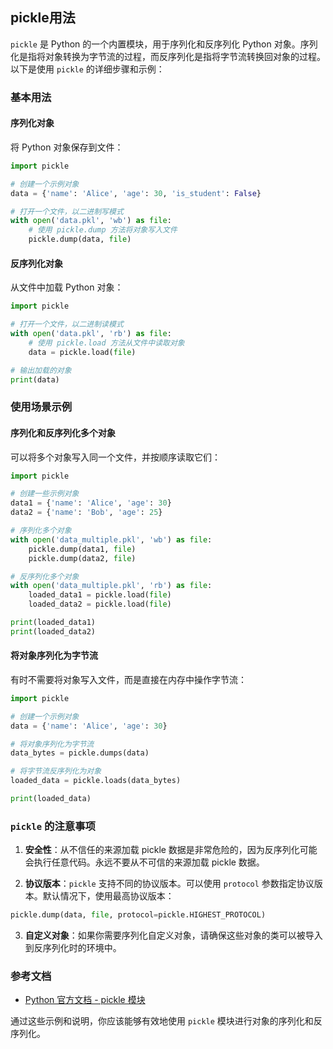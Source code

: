 ## pickle用法

`pickle` 是 Python 的一个内置模块，用于序列化和反序列化 Python 对象。序列化是指将对象转换为字节流的过程，而反序列化是指将字节流转换回对象的过程。以下是使用 `pickle` 的详细步骤和示例：

### 基本用法

#### 序列化对象

将 Python 对象保存到文件：

~~~py
import pickle

# 创建一个示例对象
data = {'name': 'Alice', 'age': 30, 'is_student': False}

# 打开一个文件，以二进制写模式
with open('data.pkl', 'wb') as file:
    # 使用 pickle.dump 方法将对象写入文件
    pickle.dump(data, file)

~~~

#### 反序列化对象

从文件中加载 Python 对象：

~~~py
import pickle

# 打开一个文件，以二进制读模式
with open('data.pkl', 'rb') as file:
    # 使用 pickle.load 方法从文件中读取对象
    data = pickle.load(file)

# 输出加载的对象
print(data)
~~~

### 使用场景示例

#### 序列化和反序列化多个对象

可以将多个对象写入同一个文件，并按顺序读取它们：


~~~py
import pickle

# 创建一些示例对象
data1 = {'name': 'Alice', 'age': 30}
data2 = {'name': 'Bob', 'age': 25}

# 序列化多个对象
with open('data_multiple.pkl', 'wb') as file:
    pickle.dump(data1, file)
    pickle.dump(data2, file)

# 反序列化多个对象
with open('data_multiple.pkl', 'rb') as file:
    loaded_data1 = pickle.load(file)
    loaded_data2 = pickle.load(file)

print(loaded_data1)
print(loaded_data2)
~~~

#### 将对象序列化为字节流

有时不需要将对象写入文件，而是直接在内存中操作字节流：
~~~py
import pickle

# 创建一个示例对象
data = {'name': 'Alice', 'age': 30}

# 将对象序列化为字节流
data_bytes = pickle.dumps(data)

# 将字节流反序列化为对象
loaded_data = pickle.loads(data_bytes)

print(loaded_data)

~~~

### `pickle` 的注意事项

1.  **安全性**：从不信任的来源加载 pickle 数据是非常危险的，因为反序列化可能会执行任意代码。永远不要从不可信的来源加载 pickle 数据。
    
2.  **协议版本**：`pickle` 支持不同的协议版本。可以使用 `protocol` 参数指定协议版本。默认情况下，使用最高协议版本：
    
~~~py
pickle.dump(data, file, protocol=pickle.HIGHEST_PROTOCOL)
~~~    
3.  **自定义对象**：如果你需要序列化自定义对象，请确保这些对象的类可以被导入到反序列化时的环境中。
    

### 参考文档

-   [Python 官方文档 - pickle 模块](https://docs.python.org/3/library/pickle.html)

通过这些示例和说明，你应该能够有效地使用 `pickle` 模块进行对象的序列化和反序列化。


<!--stackedit_data:
eyJoaXN0b3J5IjpbMTQwMDc3NDc3NywtMjA4ODc0NjYxMl19
-->